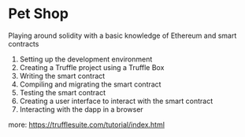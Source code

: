 # Pet Shop

Playing around solidity with a basic knowledge of Ethereum and smart contracts

1. Setting up the development environment
2. Creating a Truffle project using a Truffle Box
3. Writing the smart contract
4. Compiling and migrating the smart contract
5. Testing the smart contract
6. Creating a user interface to interact with the smart contract
7. Interacting with the dapp in a browser

more: https://trufflesuite.com/tutorial/index.html


